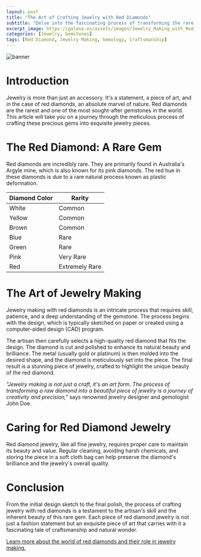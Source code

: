 ```yaml
---
layout: post
title: "The Art of Crafting Jewelry with Red Diamonds"
subtitle: "Delve into the fascinating process of transforming the rare red diamond into stunning jewelry pieces."
excerpt_image: https://galena.es/assets/images/Jewelry_Making_with_Red_Diamond.png
categories: [Jewelry, Gemstones]
tags: [Red Diamond, Jewelry Making, Gemology, Craftsmanship]
---
```


![banner](https://galena.es/assets/images/Jewelry_Making_with_Red_Diamond.png "A skilled artisan carefully crafts a stunning piece of jewelry featuring a rare red diamond, surrounded by tools and materials used in jewelry making, highlighting the intricate process of transforming this precious gem into exquisite wearable art.")

# Introduction

Jewelry is more than just an accessory. It's a statement, a piece of art, and in the case of red diamonds, an absolute marvel of nature. Red diamonds are the rarest and one of the most sought-after gemstones in the world. This article will take you on a journey through the meticulous process of crafting these precious gems into exquisite jewelry pieces.

# The Red Diamond: A Rare Gem

Red diamonds are incredibly rare. They are primarily found in Australia's Argyle mine, which is also known for its pink diamonds. The red hue in these diamonds is due to a rare natural process known as plastic deformation. 

| Diamond Color | Rarity |
| ------------- | ------ |
| White         | Common |
| Yellow        | Common |
| Brown         | Common |
| Blue          | Rare   |
| Green         | Rare   |
| Pink          | Very Rare |
| Red           | Extremely Rare |

# The Art of Jewelry Making

Jewelry making with red diamonds is an intricate process that requires skill, patience, and a deep understanding of the gemstone. The process begins with the design, which is typically sketched on paper or created using a computer-aided design (CAD) program.

The artisan then carefully selects a high-quality red diamond that fits the design. The diamond is cut and polished to enhance its natural beauty and brilliance. The metal (usually gold or platinum) is then molded into the desired shape, and the diamond is meticulously set into the piece. The final result is a stunning piece of jewelry, crafted to highlight the unique beauty of the red diamond.

_"Jewelry making is not just a craft, it's an art form. The process of transforming a raw diamond into a beautiful piece of jewelry is a journey of creativity and precision,"_ says renowned jewelry designer and gemologist John Doe.

# Caring for Red Diamond Jewelry

Red diamond jewelry, like all fine jewelry, requires proper care to maintain its beauty and value. Regular cleaning, avoiding harsh chemicals, and storing the piece in a soft cloth bag can help preserve the diamond's brilliance and the jewelry's overall quality.

# Conclusion

From the initial design sketch to the final polish, the process of crafting jewelry with red diamonds is a testament to the artisan's skill and the inherent beauty of this rare gem. Each piece of red diamond jewelry is not just a fashion statement but an exquisite piece of art that carries with it a fascinating tale of craftsmanship and natural wonder.

[Learn more about the world of red diamonds and their role in jewelry making.](https://www.gia.edu/diamond-description)
